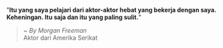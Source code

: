 "**Itu yang saya pelajari dari aktor-aktor hebat yang bekerja dengan saya. Keheningan. Itu saja dan itu yang paling sulit.**"

> ~ _By Morgan Freeman_  
Aktor dari Amerika Serikat
